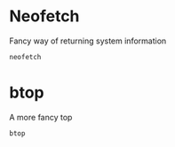 
# Neofetch

Fancy way of returning system information

``` bash
neofetch
```

# btop

A more fancy top

``` bash
btop
```